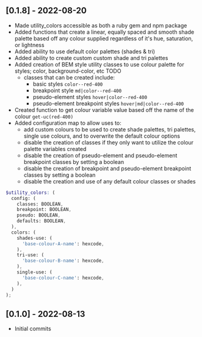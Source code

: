 ## [0.1.8] - 2022-08-20

- Made utility_colors accessible as both a ruby gem and npm package
- Added functions that create a linear, equally spaced and smooth shade palette based off any colour supplied regardless of it's hue, saturation, or lightness
- Added ability to use default color palettes (shades & tri)
- Added ability to create custom custom shade and tri palettes
- Added creation of BEM style utility classes to use colour palette for styles; color, background-color, etc TODO
  - classes that can be created include:
    - basic styles `color--red-400`
    - breakpoint style `md|color--red-400`
    - pseudo-element styles `hover|color--red-400`
    - pseudo-element breakpoint styles `hover|md|color--red-400`
- Created function to get colour variable value based off the name of the colour `get-uc(red-400)`
- Added configuration map to allow uses to:
  - add custom colours to be used to create shade palettes, tri palettes, single use colours, and to overwrite the default colour options
  - disable the creation of classes if they only want to utilize the colour palette variables created
  - disable the creation of pseudo-element and pseudo-element breakpoint classes by setting a boolean
  - disable the creation of breakpoint and pseudo-element breakpoint classes by setting a boolean
  - disable the creation and use of any default colour classes or shades

```scss
$utility_colors: (
  config: (
    classes: BOOLEAN,
    breakpoint: BOOLEAN,
    pseudo: BOOLEAN,
    defaults: BOOLEAN,
  ),
  colors: (
    shades-use: (
      'base-colour-A-name': hexcode,
    ),
    tri-use: (
      'base-colour-B-name': hexcode,
    ),
    single-use: (
      'base-colour-C-name': hexcode,
    ),
  )
);
```


## [0.1.0] - 2022-08-13

- Initial commits

